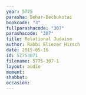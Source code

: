 ```yaml
---
year: 5775
parasha: Behar-Bechukotai
bookcode: "3"
fullparashacode: "307"
parashacode: "307"
title: Relational Judaism
author: Rabbi Eliezer Hirsch
date: 2015-05-16
id: 57753071
filename: 5775-307-1
layout: audio
moment: 
shabbat: 
occasion: 
---
```

